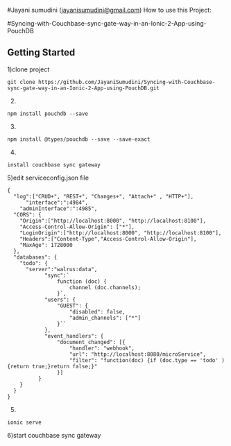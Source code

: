 #Jayani sumudini (jayanisumudini@gmail.com)
How to use this Project:

#Syncing-with-Couchbase-sync-gate-way-in-an-Ionic-2-App-using-PouchDB

## Getting Started

1)clone project
```
git clone https://github.com/JayaniSumudini/Syncing-with-Couchbase-sync-gate-way-in-an-Ionic-2-App-using-PouchDB.git
```
2)
```
npm install pouchdb --save
```
3)
```
npm install @types/pouchdb --save --save-exact
```
4)
```
install couchbase sync gateway 
```
5)edit serviceconfig.json file
```
{
  "log":["CRUD+", "REST+", "Changes+", "Attach+" , "HTTP+"],
      "interface":":4984",
    "adminInterface":":4985",
  "CORS": {
    "Origin":["http://localhost:8000", "http://localhost:8100"],
	"Access-Control-Allow-Origin": ["*"],
    "LoginOrigin":["http://localhost:8000", "http://localhost:8100"],
	"Headers":["Content-Type","Access-Control-Allow-Origin"],
    "MaxAge": 1728000
  },
  "databases": {
    "todo": {
      "server":"walrus:data",
            "sync":`
                function (doc) {
                    channel (doc.channels);
                }`,
            "users": {
                "GUEST": {
                    "disabled": false,
                    "admin_channels": ["*"]
                }``
            },
			"event_handlers": {
				"document_changed": [{
					"handler": "webhook",
					"url": "http://localhost:8080/microService",
					"filter": "function(doc) {if (doc.type == 'todo' ){return true;}return false;}"
				}]
          }
    }
  }
}
```
5)
```
ionic serve
```
6)start couchbase sync gateway
